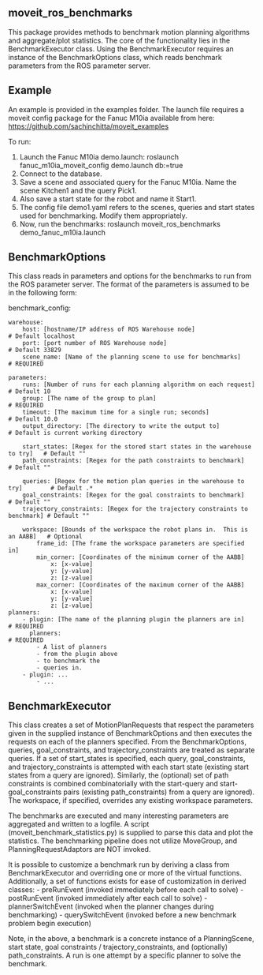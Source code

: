 moveit_ros_benchmarks
---------------------
This package provides methods to benchmark motion planning algorithms and aggregate/plot statistics.  The core of the functionality lies in the BenchmarkExecutor class.  Using the BenchmarkExecutor requires an instance of the BenchmarkOptions class, which reads benchmark parameters from the ROS parameter server.

Example
-------

An example is provided in the examples folder. The launch file requires a moveit config package 
for the Fanuc M10ia available from here: https://github.com/sachinchitta/moveit_examples

To run:

1. Launch the Fanuc M10ia demo.launch: roslaunch fanuc_m10ia_moveit_config demo.launch db:=true
2. Connect to the database.
3. Save a scene and associated query for the Fanuc M10ia. Name the scene Kitchen1 and the 
   query Pick1.
4. Also save a start state for the robot and name it Start1.
5. The config file demo1.yaml refers to the scenes, queries and start states used for benchmarking. Modify them appropriately.
6. Now, run the benchmarks: roslaunch moveit_ros_benchmarks demo_fanuc_m10ia.launch

BenchmarkOptions
----------------
This class reads in parameters and options for the benchmarks to run from the ROS parameter server.  The format of the parameters is assumed to be in the following form:

benchmark_config:

    warehouse:
        host: [hostname/IP address of ROS Warehouse node]                           # Default localhost
        port: [port number of ROS Warehouse node]                                   # Default 33829
        scene_name: [Name of the planning scene to use for benchmarks]              # REQUIRED

    parameters:
        runs: [Number of runs for each planning algorithm on each request]          # Default 10
        group: [The name of the group to plan]                                      # REQUIRED
        timeout: [The maximum time for a single run; seconds]                       # Default 10.0
        output_directory: [The directory to write the output to]                    # Default is current working directory

        start_states: [Regex for the stored start states in the warehouse to try]   # Default ""
        path_constraints: [Regex for the path constraints to benchmark]             # Default ""

        queries: [Regex for the motion plan queries in the warehouse to try]        # Default .*
        goal_constraints: [Regex for the goal constraints to benchmark]             # Default ""
        trajectory_constraints: [Regex for the trajectory constraints to benchmark] # Default ""

        workspace: [Bounds of the workspace the robot plans in.  This is an AABB]   # Optional
            frame_id: [The frame the workspace parameters are specified in]
            min_corner: [Coordinates of the minimum corner of the AABB]
                x: [x-value]
                y: [y-value]
                z: [z-value]
            max_corner: [Coordinates of the maximum corner of the AABB]
                x: [x-value]
                y: [y-value]
                z: [z-value]
    planners:
        - plugin: [The name of the planning plugin the planners are in]             # REQUIRED
          planners:                                                                 # REQUIRED
            - A list of planners
            - from the plugin above
            - to benchmark the
            - queries in.
        - plugin: ...
            - ...

BenchmarkExecutor
-----------------
This class creates a set of MotionPlanRequests that respect the parameters given in the supplied instance of BenchmarkOptions and then executes the requests on each of the planners specified.  From the BenchmarkOptions, queries, goal_constraints, and trajectory_constraints are treated as separate queries.  If a set of start_states is specified, each query, goal_constraints, and trajectory_constraints is attempted with each start state (existing start states from a query are ignored).  Similarly, the (optional) set of path constraints is combined combinatorially with the start-query and start-goal_constraints pairs (existing path_constraints) from a query are ignored).  The workspace, if specified, overrides any existing workspace parameters.

The benchmarks are executed and many interesting parameters are aggregated and written to a logfile.  A script (moveit_benchmark_statistics.py) is supplied to parse this data and plot the statistics.  The benchmarking pipeline does not utilize MoveGroup, and PlanningRequestAdaptors are NOT invoked.

It is possible to customize a benchmark run by deriving a class from BenchmarkExecutor and overriding one or more of the virtual functions.  Additionally, a set of functions exists for ease of customization in derived classes:
    - preRunEvent (invoked immediately before each call to solve)
    - postRunEvent (invoked immediately after each call to solve)
    - plannerSwitchEvent (invoked when the planner changes during benchmarking)
    - querySwitchEvent (invoked before a new benchmark problem begin execution)

Note, in the above, a benchmark is a concrete instance of a PlanningScene, start state, goal constraints / trajectory_constraints, and (optionally) path_constraints.  A run is one attempt by a specific planner to solve the benchmark.


